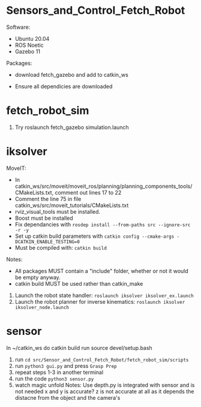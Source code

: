# Sensors_and_Control_Fetch_Robot

Software:

- Ubuntu 20.04
- ROS Noetic
- Gazebo 11

Packages:

- download fetch_gazebo and add to catkin_ws

- Ensure all dependicies are downloaded

# fetch_robot_sim

1. Try roslaunch fetch_gazebo simulation.launch

# iksolver

MoveIT:
- In catkin_ws/src/moveit/moveit_ros/planning/planning_components_tools/CMakeLists.txt, comment out lines 17 to 22
- Comment the line 75 in file catkin_ws/src/moveit_tutorials/CMakeLists.txt
- rviz_visual_tools must be installed.
- Boost must be installed
- Fix dependancies with ``rosdep install --from-paths src --ignore-src -r -y``
- Set up catkin build parameters with ``catkin config --cmake-args -DCATKIN_ENABLE_TESTING=0``
- Must be compiled with: ``catkin build``

Notes:
- All packages MUST contain a "include" folder, whether or not it would be empty anyway.
- catkin build MUST be used rather than catkin_make

1. Launch the robot state handler: ``roslaunch iksolver iksolver_ex.launch``
2. Launch the robot planner for inverse kinematics: ``roslaunch iksolver iksolver_node.launch``

# sensor


In ~/catkin_ws do catkin build
run source devel/setup.bash
1. run ``cd src/Sensor_and_Control_Fetch_Robot/fetch_robot_sim/scripts``
2. run ``python3 gui.py`` and press ``Grasp Prep``
3. repeat steps 1-3 in another terminal
4. run the code ``python3 sensor.py``
5. watch magic unfold
Notes: Use depth.py is integrated with sensor and is not needed x and y is accurate? z is not accurate at all as it depends the distacne from the object and the camera's
